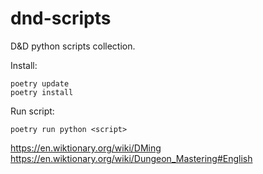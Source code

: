 # dnd-scripts

D&D python scripts collection.

Install:

```shell
poetry update
poetry install
```

Run script:

```shell
poetry run python <script>
```

https://en.wiktionary.org/wiki/DMing
https://en.wiktionary.org/wiki/Dungeon_Mastering#English
